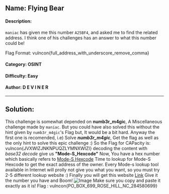 ## Name: Flying Bear
#### Description: 
`maniac` has given me this number `A25BF4`, and asked me to find the related address. I think one of his challenges has an answer to what this number could be!

Flag Format: vulncon{full_address_with_underscore_remove_comma}

#### Category: OSINT
#### Difficulty: Easy 
#### Author: D E V I N E R
---
## Solution:
This challenge is somewhat depended on **numb3r_m4gic**, A Miscellaneous challenge made by `maniac`. But you could have also solved this without the hint given by `numb3r_m4gic`'s Flag but, It would be a bit hard. 
Anyway the first one is recomended, i.e) Solve ***numb3r_m4gic***, Get the flag as well as the only hint to solve this epic challenge :)
So the Flag for CAPacity is: vulncon{JVXWIZJNKNPUQZLYMNXWIZI} decoding the content with *base32 decode* give us **"Mode-S_Hexcode"**
Now, You have a hex number which basically refers to [Mode-S Hexcode](https://en.wikipedia.org/wiki/Aviation_transponder_interrogation_modes)
Time to lookup for Mode-S Hexcode to get the exact address of the owner. 
Every Mode-s lookup tool available in Internet will prolly not give you what you want, so you must try 2-5 different lookup website :)
Finally you will get this website [Link](http://www.milradiocomms.com/search_mil_hexcodes.php?type_of_search=hex_search&sea)
Give it the number you have and Boom! 
![Image](https://i.imgur.com/UsRqEm8.png)
Make sure you copy and paste it exactly as it is!
Flag : vulncon{PO_BOX_699_ROSE_HILL_NC_284580699}
